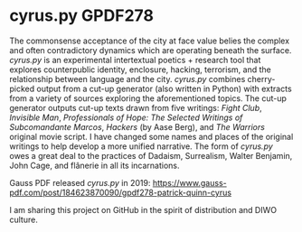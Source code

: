 # cyrus.py GPDF278

The commonsense acceptance of the city at face value belies the complex and often contradictory dynamics which are operating beneath the surface. <i>cyrus.py</i> is an experimental intertextual poetics + research tool that explores counterpublic identity, enclosure, hacking, terrorism, and the relationship between language and the city. <i>cyrus.py</i> combines cherry-picked output from a cut-up generator (also written in Python) with extracts from a variety of sources exploring the aforementioned topics. The cut-up generator outputs cut-up texts drawn from five writings: <i>Fight Club</i>, <i>Invisible Man</i>, <i>Professionals of Hope: The Selected Writings of Subcomandante Marcos</i>, <i>Hackers</i> (by Aase Berg), and <i>The Warriors</i> original movie script. I have changed some names and places of the original writings to help develop a more unified narrative. The form of <i>cyrus.py</i> owes a great deal to the practices of Dadaism, Surrealism, Walter Benjamin, John Cage, and flânerie in all its incarnations.

Gauss PDF released <i>cyrus.py</i> in 2019: https://www.gauss-pdf.com/post/184623870090/gpdf278-patrick-quinn-cyrus

I am sharing this project on GitHub in the spirit of distribution and DIWO culture.
